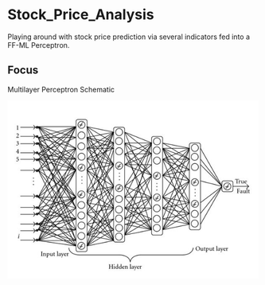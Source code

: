 # Stock_Price_Analysis
Playing around with stock price prediction via several indicators fed into a FF-ML Perceptron.

## Focus

Multilayer Perceptron Schematic

![Alt text](https://github.com/bfaure/Stock_Price_Analysis/blob/master/resources/mlp.jpg)
